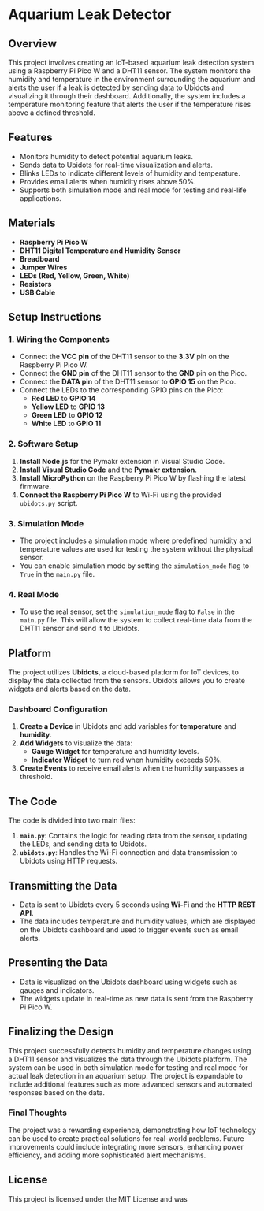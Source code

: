 # **Aquarium Leak Detector**

## **Overview**

This project involves creating an IoT-based aquarium leak detection system using a Raspberry Pi Pico W and a DHT11 sensor. The system monitors the humidity and temperature in the environment surrounding the aquarium and alerts the user if a leak is detected by sending data to Ubidots and visualizing it through their dashboard. Additionally, the system includes a temperature monitoring feature that alerts the user if the temperature rises above a defined threshold.

## **Features**

- Monitors humidity to detect potential aquarium leaks.
- Sends data to Ubidots for real-time visualization and alerts.
- Blinks LEDs to indicate different levels of humidity and temperature.
- Provides email alerts when humidity rises above 50%.
- Supports both simulation mode and real mode for testing and real-life applications.

## **Materials**

- **Raspberry Pi Pico W**
- **DHT11 Digital Temperature and Humidity Sensor**
- **Breadboard**
- **Jumper Wires**
- **LEDs (Red, Yellow, Green, White)**
- **Resistors**
- **USB Cable**

## **Setup Instructions**

### **1. Wiring the Components**

- Connect the **VCC pin** of the DHT11 sensor to the **3.3V** pin on the Raspberry Pi Pico W.
- Connect the **GND pin** of the DHT11 sensor to the **GND** pin on the Pico.
- Connect the **DATA pin** of the DHT11 sensor to **GPIO 15** on the Pico.
- Connect the LEDs to the corresponding GPIO pins on the Pico:
  - **Red LED** to **GPIO 14**
  - **Yellow LED** to **GPIO 13**
  - **Green LED** to **GPIO 12**
  - **White LED** to **GPIO 11**

### **2. Software Setup**

1. **Install Node.js** for the Pymakr extension in Visual Studio Code.
2. **Install Visual Studio Code** and the **Pymakr extension**.
3. **Install MicroPython** on the Raspberry Pi Pico W by flashing the latest firmware.
4. **Connect the Raspberry Pi Pico W** to Wi-Fi using the provided `ubidots.py` script.

### **3. Simulation Mode**

- The project includes a simulation mode where predefined humidity and temperature values are used for testing the system without the physical sensor.
- You can enable simulation mode by setting the `simulation_mode` flag to `True` in the `main.py` file.

### **4. Real Mode**

- To use the real sensor, set the `simulation_mode` flag to `False` in the `main.py` file. This will allow the system to collect real-time data from the DHT11 sensor and send it to Ubidots.

## **Platform**

The project utilizes **Ubidots**, a cloud-based platform for IoT devices, to display the data collected from the sensors. Ubidots allows you to create widgets and alerts based on the data.

### **Dashboard Configuration**

1. **Create a Device** in Ubidots and add variables for **temperature** and **humidity**.
2. **Add Widgets** to visualize the data:
   - **Gauge Widget** for temperature and humidity levels.
   - **Indicator Widget** to turn red when humidity exceeds 50%.
3. **Create Events** to receive email alerts when the humidity surpasses a threshold.

## **The Code**

The code is divided into two main files:

1. **`main.py`**: Contains the logic for reading data from the sensor, updating the LEDs, and sending data to Ubidots.
2. **`ubidots.py`**: Handles the Wi-Fi connection and data transmission to Ubidots using HTTP requests.

## **Transmitting the Data**

- Data is sent to Ubidots every 5 seconds using **Wi-Fi** and the **HTTP REST API**.
- The data includes temperature and humidity values, which are displayed on the Ubidots dashboard and used to trigger events such as email alerts.

## **Presenting the Data**

- Data is visualized on the Ubidots dashboard using widgets such as gauges and indicators.
- The widgets update in real-time as new data is sent from the Raspberry Pi Pico W.

## **Finalizing the Design**

This project successfully detects humidity and temperature changes using a DHT11 sensor and visualizes the data through the Ubidots platform. The system can be used in both simulation mode for testing and real mode for actual leak detection in an aquarium setup. The project is expandable to include additional features such as more advanced sensors and automated responses based on the data.

### **Final Thoughts**

The project was a rewarding experience, demonstrating how IoT technology can be used to create practical solutions for real-world problems. Future improvements could include integrating more sensors, enhancing power efficiency, and adding more sophisticated alert mechanisms.

## **License**

This project is licensed under the MIT License and was 
